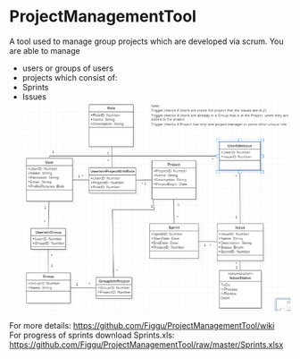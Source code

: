 # ProjectManagementTool
A tool used to manage  group projects which are developed via scrum.
You are able to manage
- users or groups of users
- projects which consist of:
 - Sprints
 - Issues
![Picture not loading](https://github.com/Figgu/ProjectManagementTool/blob/master/LogModellV2.PNG "Logisches Modell")

For more details: https://github.com/Figgu/ProjectManagementTool/wiki<br/>
For progress of sprints download Sprints.xls: https://github.com/Figgu/ProjectManagementTool/raw/master/Sprints.xlsx
